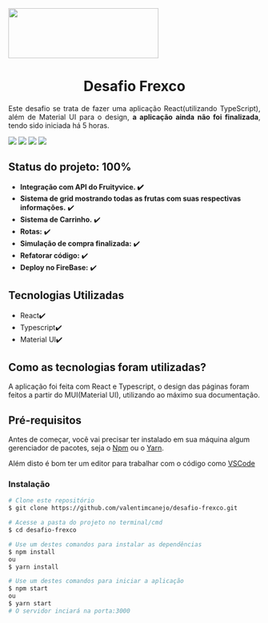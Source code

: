 

<img src="https://i.imgur.com/xP2Lpqp.png" width="300px" height="100px"/>

<h1 align="center"> Desafio Frexco </h1>

<p align="justify"> Este desafio se trata de fazer uma aplicação React(utilizando TypeScript), além de Material UI para o design, <b>a aplicação ainda não foi finalizada</b>, tendo sido iniciada há 5 horas. </p>


<img src="https://img.shields.io/badge/react-17.0.2-blue"/>  <img src="https://img.shields.io/badge/axios-0.24.0-blueviolet"/> <img src="https://img.shields.io/badge/typescript-4.5.3-9cf"/>  <img src="https://img.shields.io/badge/%40mui%2Fmaterial-5.2.3-blue"/>

<h2>Status do projeto: 100%</h2>

   * <b>Integração com API do Fruityvice. :heavy_check_mark:</b> 
   * <b>Sistema de grid mostrando todas as frutas com suas respectivas informações.</b> :heavy_check_mark:
   * <b>Sistema de Carrinho.</b> :heavy_check_mark:
   * <b>Rotas:</b> :heavy_check_mark:
   * <b>Simulação de compra finalizada:</b> :heavy_check_mark:
   * <b>Refatorar código:</b>  :heavy_check_mark:
   * <b>Deploy no FireBase:</b> :heavy_check_mark:

<h2>Tecnologias Utilizadas</h2>

<!--ts-->
   * React:heavy_check_mark:
   * Typescript:heavy_check_mark:
   * Material UI:heavy_check_mark:
   
<!--te-->
<h2>Como as tecnologias foram utilizadas?</h2>

A aplicação foi feita com React e Typescript, o design das páginas foram feitos a partir do MUI(Material UI), utilizando ao máximo sua documentação.

<h2>Pré-requisitos</h2>

Antes de começar, você vai precisar ter instalado em sua máquina algum gerenciador de pacotes, seja o [Npm](https://www.npmjs.com) ou o [Yarn](https://yarnpkg.com).

Além disto é bom ter um editor para trabalhar com o código como [VSCode](https://code.visualstudio.com/)

<!--te-->
### Instalação

```bash
# Clone este repositório
$ git clone https://github.com/valentimcanejo/desafio-frexco.git

# Acesse a pasta do projeto no terminal/cmd
$ cd desafio-frexco

# Use um destes comandos para instalar as dependências
$ npm install 
ou
$ yarn install

# Use um destes comandos para iniciar a aplicação
$ npm start 
ou
$ yarn start
# O servidor inciará na porta:3000
```
